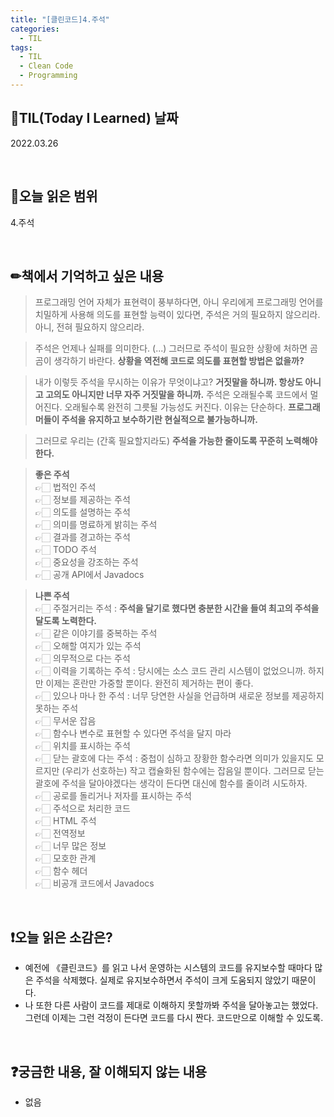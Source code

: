 ```yaml
---
title: "[클린코드]4.주석"
categories:
  - TIL
tags:
  - TIL
  - Clean Code
  - Programming
---
```


## 📆TIL(Today I Learned) 날짜

2022.03.26

<br />

## 📑오늘 읽은 범위

4.주석

<br />

## ✏책에서 기억하고 싶은 내용

> 프로그래밍 언어 자체가 표현력이 풍부하다면, 아니 우리에게 프로그래밍 언어를 치밀하게 사용해 의도를 표현할 능력이 있다면,
> 주석은 거의 필요하지 않으리라. 아니, 전혀 필요하지 않으리라.

> 주석은 언제나 실패를 의미한다. (...) 그러므로 주석이 필요한 상황에 처하면 곰곰이 생각하기 바란다. **상황을 역전해 코드로 의도를 표현할 방법은 없을까?**

> 내가 이렇듯 주석을 무시하는 이유가 무엇이냐고? **거짓말을 하니까. 항상도 아니고 고의도 아니지만 너무 자주 거짓말을 하니까.**
> 주석은 오래될수록 코드에서 멀어진다. 오래될수록 완전히 그릇될 가능성도 커진다. 이유는 단순하다. **프로그래머들이 주석을 유지하고 보수하기란 현실적으로 불가능하니까.**

> 그러므로 우리는 (간혹 필요할지라도) **주석을 가능한 줄이도록 꾸준히 노력해야 한다.**

> **좋은 주석**  
> 👉🏻 법적인 주석  
> 👉🏻 정보를 제공하는 주석  
> 👉🏻 의도를 설명하는 주석  
> 👉🏻 의미를 명료하게 밝히는 주석  
> 👉🏻 결과를 경고하는 주석  
> 👉🏻 TODO 주석  
> 👉🏻 중요성을 강조하는 주석  
> 👉🏻 공개 API에서 Javadocs

> **나쁜 주석**  
> 👉🏻 주절거리는 주석 : **주석을 달기로 했다면 충분한 시간을 들여 최고의 주석을 달도록 노력한다.**  
> 👉🏻 같은 이야기를 중복하는 주석  
> 👉🏻 오해할 여지가 있는 주석  
> 👉🏻 의무적으로 다는 주석  
> 👉🏻 이력을 기록하는 주석 : 당시에는 소스 코드 관리 시스템이 없었으니까. 하지만 이제는 혼란만 가중할 뿐이다. 완전히 제거하는 편이 좋다.  
> 👉🏻 있으나 마나 한 주석 : 너무 당연한 사실을 언급하며 새로운 정보를 제공하지 못하는 주석  
> 👉🏻 무서운 잡음  
> 👉🏻 함수나 변수로 표현할 수 있다면 주석을 달지 마라  
> 👉🏻 위치를 표시하는 주석  
> 👉🏻 닫는 괄호에 다는 주석 : 중첩이 심하고 장황한 함수라면 의미가 있을지도 모르지만 (우리가 선호하는) 작고 캡슐화된 함수에는 잡음일 뿐이다. 그러므로 닫는 괄호에 주석을 달아야겠다는 생각이 든다면 대신에 함수를 줄이려 시도하자.  
> 👉🏻 공로를 돌리거나 저자를 표시하는 주석  
> 👉🏻 주석으로 처리한 코드  
> 👉🏻 HTML 주석  
> 👉🏻 전역정보  
> 👉🏻 너무 많은 정보  
> 👉🏻 모호한 관계  
> 👉🏻 함수 헤더  
> 👉🏻 비공개 코드에서 Javadocs

<br />

## ❗오늘 읽은 소감은?

- 예전에 《클린코드》를 읽고 나서 운영하는 시스템의 코드를 유지보수할 때마다 많은 주석을 삭제했다. 실제로 유지보수하면서 주석이 크게 도움되지 않았기 때문이다.
- 나 또한 다른 사람이 코드를 제대로 이해하지 못할까봐 주석을 달아놓고는 했었다. 그런데 이제는 그런 걱정이 든다면 코드를 다시 짠다. 코드만으로 이해할 수 있도록.

<br />

## ❓궁금한 내용, 잘 이해되지 않는 내용

- 없음
